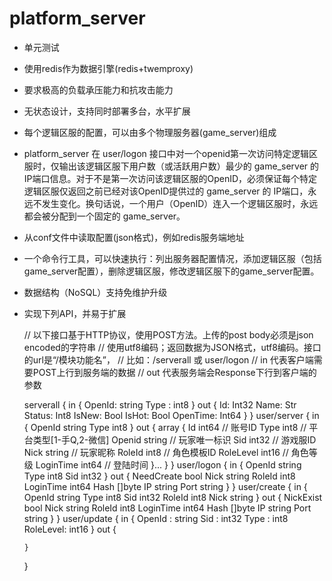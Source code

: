 
# platform_server

* 单元测试
* 使用redis作为数据引擎(redis+twemproxy)
* 要求极高的负载承压能力和抗攻击能力
* 无状态设计，支持同时部署多台，水平扩展
* 每个逻辑区服的配置，可以由多个物理服务器(game_server)组成
* platform_server 在 user/logon 接口中对一个openid第一次访问特定逻辑区服时，仅输出该逻辑区服下用户数（或活跃用户数）最少的 game_server 的 IP端口信息。对于不是第一次访问该逻辑区服的OpenID，必须保证每个特定逻辑区服仅返回之前已经对该OpenID提供过的 game_server 的 IP端口，永远不发生变化。换句话说，一个用户（OpenID）连入一个逻辑区服时，永远都会被分配到一个固定的 game_server。
* 从conf文件中读取配置(json格式)，例如redis服务端地址
* 一个命令行工具，可以快速执行：列出服务器配置情况，添加逻辑区服（包括game_server配置），删除逻辑区服，修改逻辑区服下的game_server配置。
* 数据结构（NoSQL）支持免维护升级
* 实现下列API，并易于扩展

    // 以下接口基于HTTP协议，使用POST方法。上传的post body必须是json encoded的字符串
    // 使用utf8编码；返回数据为JSON格式，utf8编码。接口的url是“/模块功能名”，
    // 比如：/serverall 或 user/logon
    // in 代表客户端需要POST上行到服务端的数据
    // out 代表服务端会Response下行到客户端的参数

    serverall
    {
      in {
        OpenId: string
        Type  : int8
      }
      out {
        Id:       Int32
        Name:     Str
        Status:   Int8
        IsNew:    Bool
        IsHot:    Bool
        OpenTime: Int64
      }
    }
    user/server
    {
      in {
      	OpenId string
      	Type   int8
      }
      out {
        array {
        	Id        int64  // 账号ID
        	Type      int8   // 平台类型[1-手Q,2-微信]
        	Openid    string // 玩家唯一标识
        	Sid       int32  // 游戏服ID
        	Nick      string // 玩家昵称
        	RoleId    int8   // 角色模板ID
        	RoleLevel int16  // 角色等级
        	LoginTime int64  // 登陆时间
        }...
      }
    }
    user/logon
    {
      in {
      	OpenId string
      	Type   int8
      	Sid    int32
      }
      out {
      	NeedCreate bool
      	Nick       string
      	RoleId     int8
      	LoginTime  int64
      	Hash       []byte
      	IP         string
      	Port       string
      }
    }
    user/create
    {
      in {
      	OpenId string
      	Type   int8
      	Sid    int32
      	RoleId int8
      	Nick   string
      }
      out {
      	NickExist bool
      	Nick      string
      	RoleId    int8
      	LoginTime int64
      	Hash      []byte
      	IP        string
      	Port      string
      }
    }
    user/update
    {
      in {
        OpenId   : string
        Sid      : int32
        Type     : int8
        RoleLevel: int16
      }
      out {
        
      }
    }

